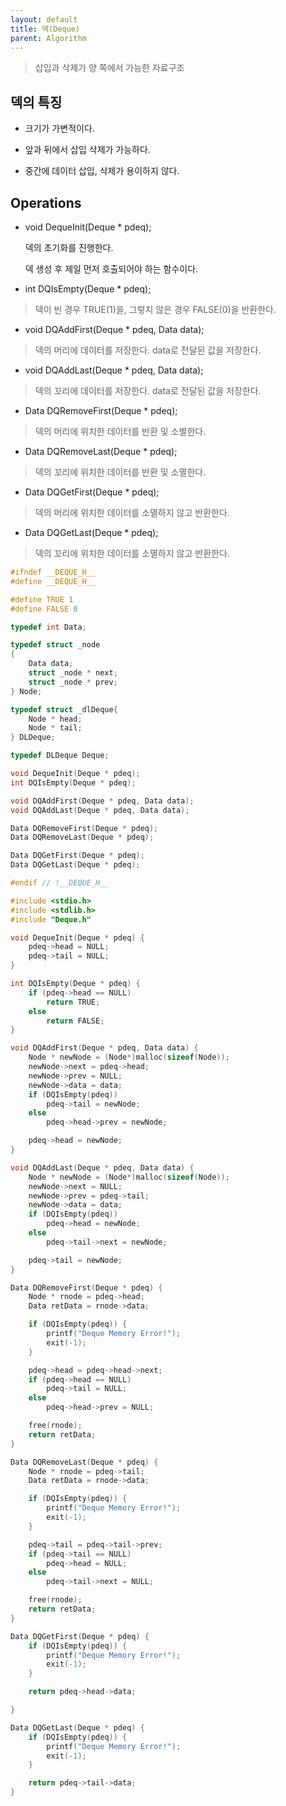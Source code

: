 ```yaml
---
layout: default
title: 덱(Deque)
parent: Algorithm
---
```


> 삽입과 삭제가 양 쪽에서 가능한 자료구조

## 덱의 특징

* 크기가 가변적이다.

* 앞과 뒤에서 삽입 삭제가 가능하다.

* 중간에 데이터 삽입, 삭제가 용이하지 않다.

## Operations

* void DequeInit(Deque * pdeq);

    덱의 초기화를 진행한다.
    
    덱 생성 후 제일 먼저 호출되어야 하는 함수이다.

* int DQIsEmpty(Deque * pdeq);
>덱이 빈 경우 TRUE(1)을, 그렇지 않은 경우 FALSE(0)을 반환한다.

* void DQAddFirst(Deque * pdeq, Data data);
> 덱의 머리에 데이터를 저장한다. data로 전달된 값을 저장한다.

* void DQAddLast(Deque * pdeq, Data data);
> 덱의 꼬리에 데이터를 저장한다. data로 전달된 값을 저장한다.

* Data DQRemoveFirst(Deque * pdeq);
>덱의 머리에 위치한 데이터를 반환 및 소별한다.

* Data DQRemoveLast(Deque * pdeq);
> 덱의 꼬리에 위치한 데이터를 반환 및 소멸한다.

* Data DQGetFirst(Deque * pdeq);
> 덱의 머리에 위치한 데이터를 소멸하지 않고 반환한다.

* Data DQGetLast(Deque * pdeq);
> 덱의 꼬리에 위치한 데이터를 소멸하지 않고 반환한다.

```c
#ifndef __DEQUE_H__
#define __DEQUE_H__

#define TRUE 1
#define FALSE 0

typedef int Data;

typedef struct _node
{
	Data data;
	struct _node * next;
	struct _node * prev;
} Node;

typedef struct _dlDeque{
	Node * head;
	Node * tail;
} DLDeque;

typedef DLDeque Deque;

void DequeInit(Deque * pdeq);
int DQIsEmpty(Deque * pdeq);

void DQAddFirst(Deque * pdeq, Data data);
void DQAddLast(Deque * pdeq, Data data);

Data DQRemoveFirst(Deque * pdeq);
Data DQRemoveLast(Deque * pdeq);

Data DQGetFirst(Deque * pdeq);
Data DQGetLast(Deque * pdeq);

#endif // !__DEQUE_H__
```

```c
#include <stdio.h>
#include <stdlib.h>
#include "Deque.h"

void DequeInit(Deque * pdeq) {
	pdeq->head = NULL;
	pdeq->tail = NULL;
}

int DQIsEmpty(Deque * pdeq) {
	if (pdeq->head == NULL)
		return TRUE;
	else
		return FALSE;
}

void DQAddFirst(Deque * pdeq, Data data) {
	Node * newNode = (Node*)malloc(sizeof(Node));
	newNode->next = pdeq->head;
	newNode->prev = NULL;
	newNode->data = data;
	if (DQIsEmpty(pdeq))
		pdeq->tail = newNode;
	else
		pdeq->head->prev = newNode;

	pdeq->head = newNode;
}

void DQAddLast(Deque * pdeq, Data data) {
	Node * newNode = (Node*)malloc(sizeof(Node));
	newNode->next = NULL;
	newNode->prev = pdeq->tail;
	newNode->data = data;
	if (DQIsEmpty(pdeq))
		pdeq->head = newNode;
	else
		pdeq->tail->next = newNode;

	pdeq->tail = newNode;
}

Data DQRemoveFirst(Deque * pdeq) {
	Node * rnode = pdeq->head;
	Data retData = rnode->data;

	if (DQIsEmpty(pdeq)) {
		printf("Deque Memory Error!");
		exit(-1);
	}

	pdeq->head = pdeq->head->next;
	if (pdeq->head == NULL)
		pdeq->tail = NULL;
	else
		pdeq->head->prev = NULL;

	free(rnode);
	return retData;
}

Data DQRemoveLast(Deque * pdeq) {
	Node * rnode = pdeq->tail;
	Data retData = rnode->data;

	if (DQIsEmpty(pdeq)) {
		printf("Deque Memory Error!");
		exit(-1);
	}

	pdeq->tail = pdeq->tail->prev;
	if (pdeq->tail == NULL)
		pdeq->head = NULL;
	else
		pdeq->tail->next = NULL;

	free(rnode);
	return retData;
}

Data DQGetFirst(Deque * pdeq) {
	if (DQIsEmpty(pdeq)) {
		printf("Deque Memory Error!");
		exit(-1);
	}

	return pdeq->head->data;

}

Data DQGetLast(Deque * pdeq) {
	if (DQIsEmpty(pdeq)) {
		printf("Deque Memory Error!");
		exit(-1);
	}

	return pdeq->tail->data;
}
```